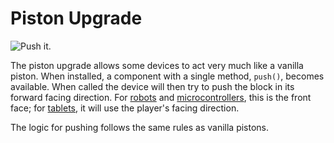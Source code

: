 # Piston Upgrade

![Push it.](oredict:oc:pistonUpgrade)

The piston upgrade allows some devices to act very much like a vanilla piston. When installed, a component with a single method, `push()`, becomes available. When called the device will then try to push the block in its forward facing direction. For [robots](../block/robot.md) and [microcontrollers](../block/microcontroller.md), this is the front face; for [tablets](tablet.md), it will use the player's facing direction. 

The logic for pushing follows the same rules as vanilla pistons.
